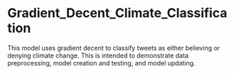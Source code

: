 # Gradient_Decent_Climate_Classification
This model uses gradient decent to classify tweets as either believing or denying climate change. This is intended to demonstrate data preprocessing, model creation and testing, and model updating.
